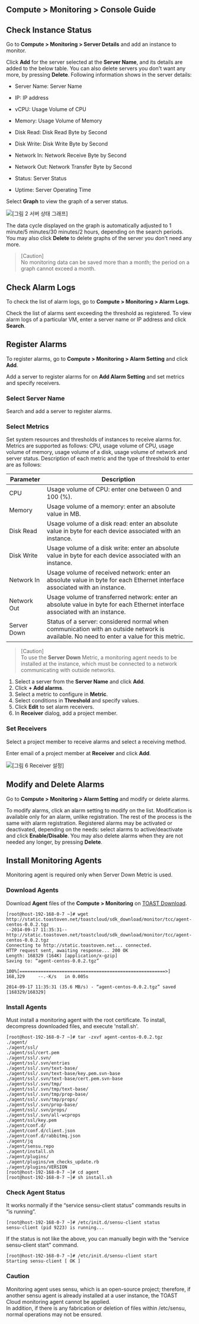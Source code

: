 ## Compute > Monitoring > Console Guide

## Check Instance Status

Go to **Compute > Monitoring > Server Details** and add an instance to monitor.

Click **Add** for the server selected at the **Server Name**, and its details are added to the below table. You can also delete servers you don't want any more, by pressing **Delete**. Following information shows in the server details:    

- Server Name: Server Name


- IP: IP address
- vCPU: Usage Volume of CPU
- Memory: Usage Volume of Memory
- Disk Read: Disk Read Byte by Second
- Disk Write: Disk Write Byte by Second
- Network In: Network Receive Byte by Second
- Network Out: Network Transfer Byte by Second
- Status: Server Status
- Uptime: Server Operating Time  

Select **Graph** to view the graph of a server status.

![[그림 2 서버 상태 그래프]](http://static.toastoven.net/prod_infrastructure/monitoring/img_102.jpg)

The data cycle displayed on the graph is automatically adjusted to 1 minute/5 minutes/30 minutes/2 hours, depending on the search periods. You may also click **Delete** to delete graphs of the server you don't need any more.  

> [Caution]  
> No monitoring data can be saved more than a month; the period on a graph cannot exceed a month.

## Check Alarm Logs

To check the list of alarm logs, go to **Compute > Monitoring > Alarm Logs**.

Check the list of alarms sent exceeding the threshold as registered. To view alarm logs of a particular VM, enter a server name or IP address and click **Search**.

## Register Alarms

To register alarms, go to **Compute > Monitoring > Alarm Setting** and click **Add**. 

Add a server to register alarms for on **Add Alarm Setting** and set metrics and specify receivers.

### Select Server Name

Search and add a server to register alarms.

### Select Metrics

Set system resources and thresholds of instances  to receive alarms for. Metrics are supported as follows: CPU, usage volume of CPU, usage volume of memory, usage volume of a disk, usage volume of network and server status. Description of each metric and the type of threshold to enter are as follows:  

| Parameter   | Description                              |
| ----------- | ---------------------------------------- |
| CPU         | Usage volume of CPU: enter one between 0 and 100 (%). |
| Memory      | Usage volume of a memory: enter an absolute value in MB. |
| Disk Read   | Usage volume of a disk read: enter an absolute value in byte for each device associated with an instance. |
| Disk Write  | Usage volume of a disk write: enter an absolute value in byte for each device associated with an instance. |
| Network In  | Usage volume of received network: enter an absolute value in byte for each Ethernet interface associated with an instance. |
| Network Out | Usage volume of transferred network: enter an absolute value in byte for each Ethernet interface associated with an instance. |
| Server Down | Status of a server: considered normal when communication with an outside network is available. No need to enter a value for this metric. |

> [Caution]  
> To use the **Server Down** Metric, a monitoring agent needs to be installed at the instance, which must be connected to a network communicating with outside networks.

1. Select a server from the **Server Name** and click **Add**.
2. Click **+ Add alarms**.
3. Select a metric to configure in **Metric**.
4. Select conditions in **Threshold** and specify values.
5. Click **Edit** to set alarm receivers.
6. In **Receiver** dialog, add a project member.  

### Set Receivers

Select a project member to receive alarms and select a receiving method.

Enter email of a project member at **Receiver** and click **Add**.

![[그림 6 Receiver 설정]](http://static.toastoven.net/prod_infrastructure/monitoring/img_106.png)

## Modify and Delete Alarms

Go to **Compute > Monitoring > Alarm Setting** and modify or delete alarms.

To modify alarms, click an alarm setting to modify on the list. Modification is available only for an alarm, unlike registration. The rest of the process is the same with alarm registration.
Registered alarms may be activated or deactivated, depending on the needs: select alarms to active/deactivate and click **Enable/Disable**.
You may also delete alarms when they are not needed any longer, by pressing **Delete**.

## Install Monitoring Agents

Monitoring agent is required only when Server Down Metric is used.

### Download Agents

Download **Agent** files of the **Compute > Monitoring** on [TOAST Download](https://docs.toast.com/en/Download/).

```
[root@host-192-168-0-7 ~]# wget http://static.toastoven.net/toastcloud/sdk_download/monitor/tcc/agent-centos-0.0.2.tgz
--2014-09-17 11:35:31--  http://static.toastoven.net/toastcloud/sdk_download/monitor/tcc/agent-centos-0.0.2.tgz
Connecting to http://static.toastoven.net... connected.
HTTP request sent, awaiting response... 200 OK
Length: 168329 (164K) [application/x-gzip]
Saving to: “agent-centos-0.0.2.tgz”

100%[=======================================================>]
168,329     --.-K/s   in 0.005s

2014-09-17 11:35:31 (35.6 MB/s) - “agent-centos-0.0.2.tgz” saved [168329/168329]
```

### Install Agents

Must install a monitoring agent with the root certificate. To install, decompress downloaded files, and execute 'nstall.sh'.  

```
[root@host-192-168-0-7 ~]# tar -zxvf agent-centos-0.0.2.tgz
./agent/
./agent/ssl/
./agent/ssl/cert.pem
./agent/ssl/.svn/
./agent/ssl/.svn/entries
./agent/ssl/.svn/text-base/
./agent/ssl/.svn/text-base/key.pem.svn-base
./agent/ssl/.svn/text-base/cert.pem.svn-base
./agent/ssl/.svn/tmp/
./agent/ssl/.svn/tmp/text-base/
./agent/ssl/.svn/tmp/prop-base/
./agent/ssl/.svn/tmp/props/
./agent/ssl/.svn/prop-base/
./agent/ssl/.svn/props/
./agent/ssl/.svn/all-wcprops
./agent/ssl/key.pem
./agent/conf.d/
./agent/conf.d/client.json
./agent/conf.d/rabbitmq.json
./agent/jq
./agent/sensu.repo
./agent/install.sh
./agent/plugins/
./agent/plugins/vm_checks_update.rb
./agent/plugins/VERSION
[root@host-192-168-0-7 ~]# cd agent
[root@host-192-168-0-7 ~]# sh install.sh
```

### Check Agent Status

It works normally if the “service sensu-client status” commands results in “is running”.

```
[root@host-192-168-0-7 ~]# /etc/init.d/sensu-client status
sensu-client (pid 9223) is running...
```

If the status is not like the above, you can manually begin with the “service sensu-client start” command.

```
[root@host-192-168-0-7 ~]# /etc/init.d/sensu-client start
Starting sensu-client [ OK ]
```

### Caution
Monitoring agent uses sensu, which is an open-source project; therefore, if another sensu agent is already installed at a user instance, the TOAST Cloud monitoring agent cannot be applied.   
In addition, if there is any fabrication or deletion of files within /etc/sensu, normal operations may not be ensured.
